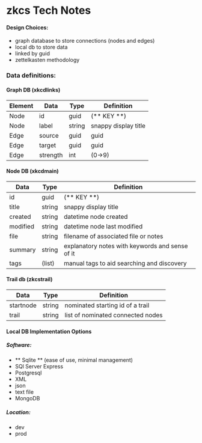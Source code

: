 # zkcs Tech Notes

#### Design Choices:
- graph database to store connections (nodes and edges)
- local db to store data
- linked by guid
- zettelkasten methodology

### Data definitions:

#### Graph DB (xkcdlinks)

| Element | Data     | Type   |Definition                  |
| --------|----------|--------|----------------------------|
| Node    | id       | guid   | (** KEY **)  |
| Node    | label    | string |snappy display title        |
| Edge    | source   | guid   | guid                       |
| Edge    | target   | guid   | guid                       |
| Edge    | strength | int    | (0->9)                     |

#### Node DB (xkcdmain)
| Data      | Type   | Definition                                       |
|-----------|--------|--------------------------------------------------|
| id	    | guid   | (** KEY **)                                      |
| title     | string | snappy display title                             |
| created   | string | datetime node created                            |
| modified  | string | datetime node last modified                      |
| file		| string | filename of associated file or notes             |
| summary	| string | explanatory notes with keywords and sense of it  |
| tags		| (list) | manual tags to aid searching and discovery       |

#### Trail db (zkcstrail)
| Data      | Type   | Definition                                       |
|-----------|--------|--------------------------------------------------|
| startnode | string | nominated starting id of a trail                 |
| trail     | string | list of nominated connected nodes                |



#### Local DB Implementation Options
##### Software:
- ** Sqlite ** (ease of use, minimal management)
- SQl Server Express
- Postgresql
- XML
- json
- text file
- MongoDB

##### Location:
- dev
- prod



